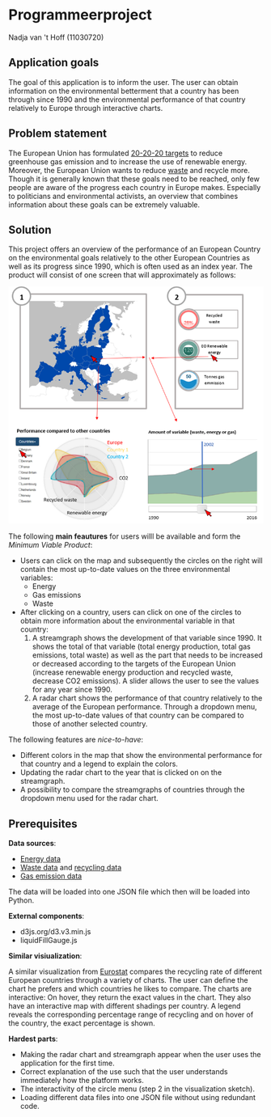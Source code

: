 # Programmeerproject
Nadja van 't Hoff (11030720)

## Application goals
The goal of this application is to inform the user. The user can obtain information on the environmental betterment that a country has been through since 1990 and the environmental performance of that country relatively to Europe through interactive charts.

## Problem statement
The European Union has formulated [20-20-20 targets](https://www.eea.europa.eu/themes/climate/trends-and-projections-in-europe/trends-and-projections-in-europe-2016/1-overall-progress-towards-the) to reduce greenhouse gas emission and to increase the use of renewable energy. Moreover, the European Union wants to reduce [waste](https://www.theguardian.com/environment/2018/jan/16/eu-declares-war-on-plastic-waste-2030) and recycle more. Though it is generally known that these goals need to be reached, only few people are aware of the progress each country in Europe makes. Especially to politicians and environmental activists, an overview that combines information about these goals can be extremely valuable.

## Solution
This project offers an overview of the performance of an European Country on the environmental goals relatively to the other European Countries as well as its progress since 1990, which is often used as an index year. The product will consist of one screen that will approximately as follows:

![Example sketch of the visualization](/doc/sketch.PNG)

The following **main feautures** for users willl be available and form the *Minimum Viable Product*:
* Users can click on the map and subsequently the circles on the right will contain the most up-to-date values on the three environmental variables:
  * Energy
  * Gas emissions
  * Waste
* After clicking on a country, users can click on one of the circles to obtain more information about the environmental variable in that country:
  1. A streamgraph shows the development of that variable since 1990. It shows the total of that variable (total energy production, total gas emissions, total waste) as well as the part that needs to be increased or decreased according to the targets of the European Union (increase renewable energy production and recycled waste, decrease CO2 emissions). A slider allows the user to see the values for any year since 1990.
  1. A radar chart shows the performance of that country relatively to the average of the European performance. Through a dropdown menu, the most up-to-date values of that country can be compared to those of another selected country.

The following features are *nice-to-have*:
* Different colors in the map that show the environmental performance for that country and a legend to explain the colors.
* Updating the radar chart to the year that is clicked on on the streamgraph.
* A possibility to compare the streamgraphs of countries through the dropdown menu used for the radar chart.

## Prerequisites
**Data sources**:
* [Energy data](https://data.oecd.org/energy.htm#profile-Energy)
* [Waste data](https://data.oecd.org/waste/municipal-waste.htm) and [recycling data](http://ec.europa.eu/eurostat/tgm/table.do?tab=table&plugin=1&language=en&pcode=t2020_rt120)
* [Gas emission data](https://data.oecd.org/air/air-and-ghg-emissions.htm)

The data will be loaded into one JSON file which then will be loaded into Python.

**External components**:
* d3js.org/d3.v3.min.js
* liquidFillGauge.js

**Similar visiualization**:

A similar visualization from [Eurostat](http://ec.europa.eu/eurostat/tgm/graph.do?tab=graph&plugin=1&language=en&pcode=t2020_rt120&toolbox=type) compares the recycling rate of different European countries through a variety of charts. The user can define the chart he prefers and which countries he likes to compare. The charts are interactive: On hover, they return the exact values in the chart. They also have an interactive map with different shadings per country. A legend reveals the corresponding percentage range of recycling and on hover of the country, the exact percentage is shown.

**Hardest parts**:
* Making the radar chart and streamgraph appear when the user uses the application for the first time.
* Correct explanation of the use such that the user understands immediately how the platform works.
* The interactivity of the circle menu (step 2 in the visualization sketch).
* Loading different data files into one JSON file without using redundant code.
